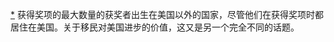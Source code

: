 [*](18_Chapter_Nine_The_Luck.xhtml#footnote-021-backlink) 获得奖项的最大数量的获奖者出生在美国以外的国家，尽管他们在获得奖项时都居住在美国。关于移民对美国进步的价值，这又是另一个完全不同的话题。
